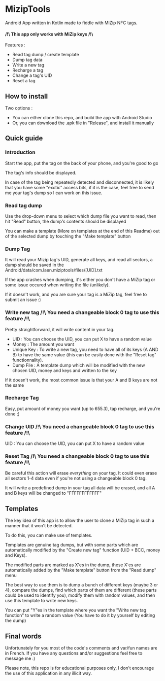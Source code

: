 # MizipTools

Android App written in Kotlin made to fiddle with MiZip NFC tags.

#### /!\ This app only works with MiZip keys /!\

Features :

- Read tag dump / create template
- Dump tag data
- Write a new tag
- Recharge a tag
- Change a tag's UID
- Reset a tag

## How to install
Two options : 
- You can either clone this repo, and build the app with Android Studio
- Or, you can download the .apk file in "Release", and install it manually

## Quick guide

### Introduction
Start the app, put the tag on the back of your phone, and you're good to go

The tag's info should be displayed.

In case of the tag being repeatedly detected and disconnected, it is likely that you have some "exotic" access bits, if it is the case, feel free to send me your tag's dump so I can work on this issue.

### Read tag dump
Use the drop-down menu to select which dump file you want to read, then hit "Read" button, the dump's contents should be displayed

You can make a template (More on templates at the end of this Readme) out of the selected dump by touching the "Make template" button

### Dump Tag
It will read your Mizip tag's UID, generate all keys, and read all sectors, a dump should be saved in the Android/data/com.laen.miziptools/files/[UID].txt

If the app crashes when dumping, it's either you don't have a MiZip tag or some issue occured when writing the file (unlikely).

If it doesn't work, and you are sure your tag is a MiZip tag, feel free to submit an issue :)

### Write new tag /!\ You need a changeable block 0 tag to use this feature /!\
Pretty straightforward, it will write content in your tag.

- UID : You can choose the UID, you can put X to have a random value
- Money : The amount you want 
- Unique Key : To write a new tag, you need to have all of its keys (A AND B) to have the same value (this can be easily done with the "Reset tag" functionnality).
- Dump File : A template dump which will be modified with the new chosen UID, money and keys and written to the key

If it doesn't work, the most common issue is that your A and B keys are not the same

### Recharge Tag
Easy, put amount of money you want (up to 655.3), tap recharge, and you're done ;)

### Change UID /!\ You need a changeable block 0 tag to use this feature /!\
UID : You can choose the UID, you can put X to have a random value

### Reset Tag /!\ You need a changeable block 0 tag to use this feature /!\
Be careful this action will erase *everything* on your tag. It could even erase all sectors 1-4 data even if you're not using a changeable block 0 tag.

It will write a predefined dump in your tag all data will be erased, and all A and B keys will be changed to "FFFFFFFFFFFF"

## Templates
The key idea of this app is to allow the user to clone a MiZip tag in such a manner that it won't be detected.

To do this, you can make use of templates.

Templates are genuine tag dumps, but with some parts which are automatically modified by the "Create new tag" function (UID + BCC, money and Keys).

The modified parts are marked as X'es in the dump, these X'es are automatically added by the "Make template" button from the "Read dump" menu

The best way to use them is to dump a bunch of different keys (maybe 3 or 4), compare the dumps, find which parts of them are different (these parts could be used to identify you), modify them with random values, and then use this template to write new keys.

You can put "Y"es in the template where you want the "Write new tag function" to write a random value (You have to do it by yourself by editing the dump)

## Final words
Unfortunately for you most of the code's comments and var/fun names are in French. If you have any questions and/or suggestions feel free to message me :)

Please note, this repo is for educational purposes only, I don't encourage the use of this application in any illicit way.




